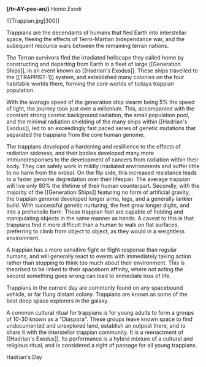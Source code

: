 **(/tr-AY-pee-an/)**
*Homo Exodi*

![[Trappian.jpg|300]]

Trappians are the decendants of humans that fled Earth into interstellar space, fleeing the effects of Terro-Martian Independance war, and the subequent resource wars between the remaining terran nations.

The Terran survivors fled the irradiated hellscape they called home by constructing and departing from Earth in a fleet of large [[Generation Ships]], in an event known as [[Hadrian's Exodus]]. These ships travelled to the [[TRAPPIST-1]] system, and established many colonies on the four habitable worlds there, forming the core worlds of todays trappian population.

With the average speed of the generation ship swarm being 5% the speed of light, the journey took just over a millenium. This, accompanied with the constant strong cosmic background radiation, the small population pool, and the minimal radiation shielding of the many ships within [[Hadrian's Exodus]], led to an exceedingly fast paced series of genetic mutations that separated the trappians from the core human genome.

The trappians developed a hardening and resillience to the effects of radiation sickness, and their bodies developed many more immunoresponses to the development of cancers from radiation within their body. They can safely work in mildly irradiated environments and suffer little to no harm from the ordeal.
On the flip side, this increased resistance leads to a faster genome degredation over their lifespan. The average trappian will live only 80% the lifetime of their human counterpart.
Secondly, with the majority of the [[Generation Ships]] featuring no form of artificial gravity, the trappian genome developed longer arms, legs, and a generally lankier build.
With successful genetic nurturing, the feet grew longer digits, and into a prehensile form. These trappian feet are capable of holding and manipulating objects in the same manner as hands.
A caveat to this is that trappians find it more difficult than a human to walk on flat surfaces, preferring to climb from object to object, as they would in a weightless environment.

A trappian has a more sensitive fight or flight response than regular humans, and will generally react to events with immediately taking action rather than stopping to think too much about their environment. This is theorised to be linked to their spaceborn affinity, where not acting the second something goes wrong can lead to immediate loss of life.

Trappians in the current day are commonly found on any spacebound vehicle, or far flung distant colony. Trappians are known as some of the best deep space explorers in the galaxy.

A common cultural ritual for trappians is for young adults to form a groups of 10-30 known as a "Diaspora". These groups leave known space to find undocumented and unexplored land, establish an outpost there, and to share it with the interstellar trappian community. It is a reenactment of [[Hadrian's Exodus]]. Its performance is a hybrid mixture of a cultural and religious ritual, and is considered a right of passage for all young trappians.

Hadrian's Day